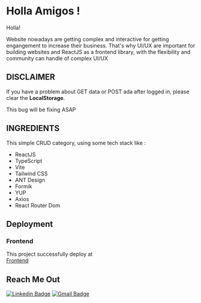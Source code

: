 <h1 align="left">Holla Amigos !</h1>

Holla!

Website nowadays are getting complex and interactive for getting engangement to increase their business. That's why UI/UX are important for building websites and ReactJS as a frontend library, with the flexibility and community can handle of complex UI/UX

## DISCLAIMER
If you have a problem about GET data or POST ada after logged in, please clear the <b>LocalStorage</b>. 

This bug will be fixing ASAP
## INGREDIENTS
This simple CRUD category, using some tech stack like :

- ReactJS
- TypeScript
- Vite
- Tailwind CSS
- ANT Design
- Formik
- YUP
- Axios
- React Router Dom
  

## Deployment

### Frontend
This project successfully deploy at <br>
[Frontend](https://week-17-kresna.web.app/)


## Reach Me Out

[![Linkedin Badge](https://img.shields.io/badge/-Ade_Kresna_D-blue?style=flat-square&logo=Linkedin&logoColor=white)](https://www.linkedin.com/in/ade-kresna-dewantara/)
[![Gmail Badge](https://img.shields.io/badge/-kresnafti2013@gmail.com-c14438?style=flat-square&logo=Gmail&logoColor=white)](mailto:kresnafti2013@gmail.com)
